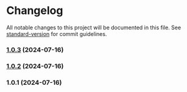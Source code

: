 # Changelog

All notable changes to this project will be documented in this file. See [standard-version](https://github.com/conventional-changelog/standard-version) for commit guidelines.

### [1.0.3](https://github.com/thanhquing/floating-chat-bot/compare/v1.0.2...v1.0.3) (2024-07-16)

### [1.0.2](https://github.com/thanhquing/floating-chat-bot/compare/v1.0.1...v1.0.2) (2024-07-16)

### 1.0.1 (2024-07-16)
